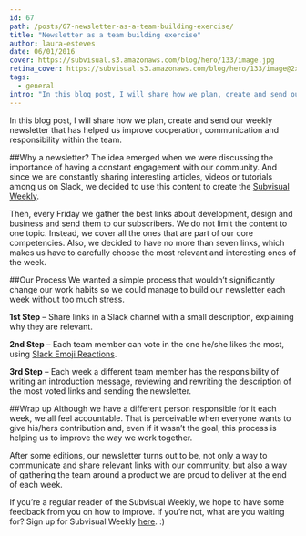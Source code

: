 ```yaml
---
id: 67
path: /posts/67-newsletter-as-a-team-building-exercise/
title: "Newsletter as a team building exercise"
author: laura-esteves
date: 06/01/2016
cover: https://subvisual.s3.amazonaws.com/blog/hero/133/image.jpg
retina_cover: https://subvisual.s3.amazonaws.com/blog/hero/133/image@2x.jpg
tags:
  - general
intro: "In this blog post, I will share how we plan, create and send our weekly newsletter that has helped us improve cooperation, communication and responsibility within the team."
---
```


In this blog post, I will share how we plan, create and send our weekly newsletter that has helped us improve cooperation, communication and responsibility within the team. 
 

##Why a newsletter?
The idea emerged when we were discussing the importance of having a constant engagement with our community. And since we are constantly sharing interesting articles, videos or tutorials among us on Slack, we decided to use this content to create the [Subvisual Weekly](https://subvisual.co/newsletter/). 

Then, every Friday we gather the best links about development, design and business and send them to our subscribers. We do not limit the content to one topic. Instead, we cover all the ones that are part of our core competencies. Also, we decided to have no more than seven links, which makes us have to carefully choose the most relevant and interesting ones of the week.
 
##Our Process
We wanted a simple process that wouldn’t significantly change our work habits so we could manage to build our newsletter each week without too much stress.
 
**1st Step** – Share links in a Slack channel with a small description, explaining why they are relevant.

**2nd Step** – Each team member can vote in the one he/she likes the most, using [Slack Emoji Reactions](https://get.slack.help/hc/en-us/articles/206870317-Emoji-reactions).

**3rd Step** – Each week a different team member has the responsibility of writing an introduction message, reviewing and rewriting the description of the most voted links and sending the newsletter.

##Wrap up
Although we have a different person responsible for it each week, we all feel accountable. That is perceivable when everyone wants to give his/hers contribution and, even if it wasn’t the goal, this process is helping us to improve the way we work together.

After some editions, our newsletter turns out to be, not only a way to communicate and share relevant links with our community, but also a way of gathering the team around a product we are proud to deliver at the end of each week.

If you’re a regular reader of the Subvisual Weekly, we hope to have some feedback from you on how to improve. If you’re not, what are you waiting for? Sign up for Subvisual Weekly [here](https://subvisual.co/newsletter/). :)

